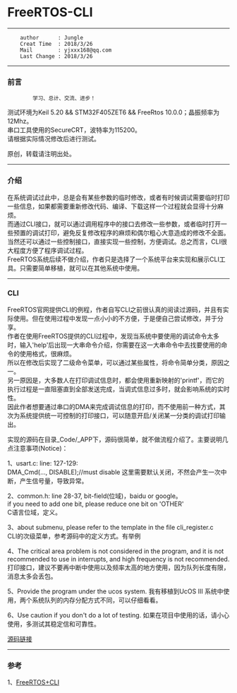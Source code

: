 # FreeRTOS-CLI

---
        author      : Jungle
        Creat Time  : 2018/3/26
        Mail        : yjxxx168@qq.com
        Last Change : 2018/3/26

---
### 前言

```
        学习、总计、交流、进步！
```

测试环境为Keil 5.20 && STM32F405ZET6 && FreeRtos 10.0.0；晶振频率为12Mhz。<br />
串口工具使用的SecureCRT，波特率为115200。<br />
请根据实际情况修改后进行测试。<br />

原创，转载请注明出处。<br />

---
### 介绍

在系统调试过此中，总是会有某些参数的临时修改，或者有时候调试需要临时打印一些信息，如果都需要重新修改代码、编译、下载这样一个过程就会显得十分麻烦。<br />
而通过CLI接口，就可以通过调用程序中的接口去修改一些参数，或者临时打开一些预置的调试打印，避免反复修改程序的麻烦和偶尔粗心大意造成的修改不全面。<br />
当然还可以通过一些控制接口，直接实现一些控制，方便调试。总之而言，CLI很大程度方便了程序调试过程。<br />
FreeRTOS系统后续不做介绍，作者只是选择了一个系统平台来实现和展示CLI工具。只需要简单移植，就可以在其他系统中使用。<br />

<!-- more -->

---
### CLI

FreeRTOS官网提供CLI的例程，作者自写CLI之前很认真的阅读过源码，并且有实际使用。但在使用过程中发现一点小小的不方便，于是便自己尝试修改，并于分享。<br />
作者在使用FreeRTOS提供的CLI过程中，发现当系统中要使用的调试命令太多时，输入'help'后出现一大串命令介绍，你需要在这一大串命令中去找要使用的命令的使用格式，很麻烦。<br />
所以在修改后实现了二级命令菜单，可以通过某些属性，将命令简单分类，原因之一。<br />
另一原因是，大多数人在打印调试信息时，都会使用重新映射的'printf'，而它的执行过程是一直阻塞直到全部发送完成，当调式信息过多时，就会影响系统的实时性。<br />
因此作者想要通过串口的DMA来完成调试信息的打印，而不使用前一种方式，其次为系统提供统一可控制的打印接口，可以随意开启/关闭某一分类的调试打印输出。<br />

实现的源码在目录_Code/_APP下，源码很简单，就不做流程介绍了。主要说明几点注意事项(Notice)：<br />

1、usart.c: line: 127-129:<br />
    DMA_Cmd(..., DISABLE);//must disable
    这里需要默认关闭，不然会产生一次中断，产生信号量，导致异常。

2、common.h: line 28-37, bit-field(位域)，baidu or google。<br />
    if you need to add one bit, please reduce one bit on 'OTHER'<br />
    C语言位域，定义。

3、about submenu, please refer to the template in the file cli_register.c<br />
    CLI的次级菜单，参考源码中的定义方式。有举例

4、The critical area problem is not considered in the program, and it is not recommended to use in interrupts, and high frequency is not recommended.
    打印接口，建议不要再中断中使用以及频率太高的地方使用，因为队列长度有限，消息太多会丢包。

5、Provide the program under the ucos system.
    我有移植到UcOS III 系统中使用，两个系统队列的内存分配方式不同，可以仔细看看。

6、Use caution if you don't do a lot of testing.
    如果在项目中使用的话，请小心使用，多测试其稳定信和可靠性。

[源码链接](https://github.com/jungleeee/FreeRTOS-CLI)

---
### 参考

1、[FreeRTOS+CLI](https://www.freertos.org/FreeRTOS-Plus/FreeRTOS_Plus_CLI/Download_FreeRTOS_Plus_CLI.shtml)
